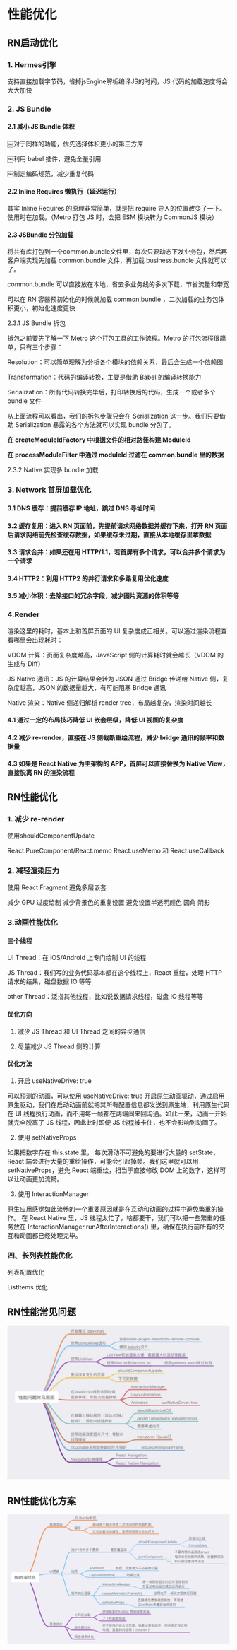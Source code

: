 # 性能优化

## RN启动优化
### 1. Hermes引擎

支持直接加载字节码，省掉jsEngine解析编译JS的时间，JS 代码的加载速度将会大大加快

### 2. JS Bundle

#### 2.1 减小 JS Bundle 体积

￼对于同样的功能，优先选择体积更小的第三方库

￼利用 babel 插件，避免全量引用

￼制定编码规范，减少重复代码

#### 2.2 Inline Requires 懒执行（延迟运行）

其实 Inline Requires 的原理非常简单，就是把 require 导入的位置改变了一下。使用时在加载。（Metro 打包 JS 时，会把 ESM 模块转为 CommonJS 模块）

#### 2.3 JSBundle 分包加载

将共有库打包到一个common.bundle文件里，每次只要动态下发业务包，然后再客户端实现先加载 common.bundle 文件，再加载 business.bundle 文件就可以了。

common.bundle 可以直接放在本地，省去多业务线的多次下载，节省流量和带宽

可以在 RN 容器预初始化的时候就加载 common.bundle ，二次加载的业务包体积更小，初始化速度更快

2.3.1 JS Bundle 拆包

拆包之前要先了解一下 Metro 这个打包工具的工作流程。Metro 的打包流程很简单，只有三个步骤：

Resolution：可以简单理解为分析各个模块的依赖关系，最后会生成一个依赖图

Transformation：代码的编译转换，主要是借助 Babel 的编译转换能力

Serialization：所有代码转换完毕后，打印转换后的代码，生成一个或者多个 bundle 文件

从上面流程可以看出，我们的拆包步骤只会在 Serialization 这一步。我们只要借助 Serialization 暴露的各个方法就可以实现 bundle 分包了。


**在 createModuleIdFactory 中根据文件的相对路径构建 ModuleId**

**在 processModuleFilter 中通过 moduleId 过滤在 common.bundle 里的数据**

2.3.2 Native 实现多 bundle 加载

### 3. Network 首屏加载优化

#### 3.1 DNS 缓存：提前缓存 IP 地址，跳过 DNS 寻址时间

#### 3.2 缓存复用：进入 RN 页面前，先提前请求网络数据并缓存下来，打开 RN 页面后请求网络前先检查缓存数据，如果缓存未过期，直接从本地缓存里拿数据

#### 3.3 请求合并：如果还在用 HTTP/1.1，若首屏有多个请求，可以合并多个请求为一个请求

#### 3.4 HTTP2：利用 HTTP2 的并行请求和多路复用优化速度

#### 3.5 减小体积：去除接口的冗余字段，减少图片资源的体积等等

### 4.Render

渲染这里的耗时，基本上和首屏页面的 UI 复杂度成正相关。可以通过渲染流程查看哪里会出现耗时：

VDOM 计算：页面复杂度越高，JavaScript 侧的计算耗时就会越长（VDOM 的生成与 Diff）

JS Native 通讯：JS 的计算结果会转为 JSON 通过 Bridge 传递给 Native 侧，复杂度越高，JSON 的数据量越大，有可能阻塞 Bridge 通讯

Native 渲染：Native 侧递归解析 render tree，布局越复杂，渲染时间越长

#### 4.1 通过一定的布局技巧降低 UI 嵌套层级，降低 UI 视图的复杂度

#### 4.2 减少 re-render，直接在 JS 侧截断重绘流程，减少 bridge 通讯的频率和数据量

#### 4.3 如果是 React Native 为主架构的 APP，首屏可以直接替换为 Native View，直接脱离 RN 的渲染流程

## RN性能优化

### 1. 减少 re-render 
使用shouldComponentUpdate

React.PureComponent/React.memo React.useMemo 和 React.useCallback

### 2. 减轻渲染压力
使用 React.Fragment 避免多层嵌套

减少 GPU 过度绘制 减少背景色的重复设置 避免设置半透明颜色 圆角 阴影

### 3.动画性能优化
#### 三个线程
UI Thread：在 iOS/Android 上专门绘制 UI 的线程

JS Thread：我们写的业务代码基本都在这个线程上，React 重绘，处理 HTTP 请求的结果，磁盘数据 IO 等等

other Thread：泛指其他线程，比如说数据请求线程，磁盘 IO 线程等等

#### 优化方向
1. 减少 JS Thread 和 UI Thread 之间的异步通信

2. 尽量减少 JS Thread 侧的计算

#### 优化方法
1. 开启 useNativeDrive: true

可以预测的动画，可以使用 useNativeDrive: true 开启原生动画驱动，通过启用原生驱动，我们在启动动画前就把其所有配置信息都发送到原生端，利用原生代码在 UI 线程执行动画，而不用每一帧都在两端间来回沟通。如此一来，动画一开始就完全脱离了 JS 线程，因此此时即便 JS 线程被卡住，也不会影响到动画了。

2. 使用 setNativeProps

如果把数字存在 this.state 里， 每次滑动不可避免的要进行大量的 setState，React 端会进行大量的重绘操作，可能会引起掉帧。我们这里就可以用 setNativeProps，避免 React 端重绘，相当于直接修改 DOM 上的数字，这样可以让动画更加流畅。

3. 使用 InteractionManager

原生应用感觉如此流畅的一个重要原因就是在互动和动画的过程中避免繁重的操作。
在 React Native 里，JS 线程太忙了，啥都要干，我们可以把一些繁重的任务放在 InteractionManager.runAfterInteractions() 里，确保在执行前所有的交互和动画都已经处理完毕。

### 四、长列表性能优化
列表配置优化

ListItems 优化

## RN性能常见问题
![性能问题](../../.vuepress/public/images/rn-problem.jpg)

## RN性能优化方案
![优化方案](../../.vuepress/public/images/rn-optimize.jpg)